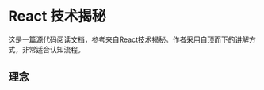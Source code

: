 # React 技术揭秘
这是一篇源代码阅读文档，参考来自[React技术揭秘](https://react.iamkasong.com)。作者采用自顶而下的讲解方式，非常适合认知流程。
## 理念
